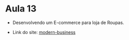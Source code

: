 # Aula 13
- Desenvolvendo um E-commerce para loja de Roupas.

- Link do site: <a href="https://startbootstrap.com/previews/modern-business">modern-business</a>